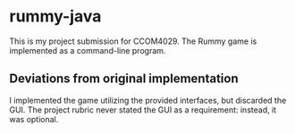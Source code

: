 # rummy-java
This is my project submission for CCOM4029. The Rummy game is implemented as a command-line program.

## Deviations from original implementation
I implemented the game utilizing the provided interfaces, but discarded the GUI. The project rubric never stated the GUI as a requirement: instead, it was optional.